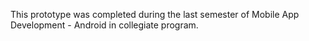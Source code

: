 This prototype was completed during the last semester of Mobile App Development - Android in collegiate program.
